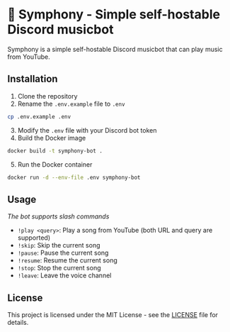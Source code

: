 # 🎼 Symphony - Simple self-hostable Discord musicbot 

Symphony is a simple self-hostable Discord musicbot that can play music from YouTube.

## Installation

1. Clone the repository
2. Rename the `.env.example` file to `.env`

```bash
cp .env.example .env
```

3. Modify the `.env` file with your Discord bot token
4. Build the Docker image

```bash
docker build -t symphony-bot .
```

5. Run the Docker container

```bash
docker run -d --env-file .env symphony-bot
```

## Usage

_The bot supports slash commands_

- `!play <query>`: Play a song from YouTube (both URL and query are supported)
- `!skip`: Skip the current song
- `!pause`: Pause the current song
- `!resume`: Resume the current song
- `!stop`: Stop the current song
- `!leave`: Leave the voice channel

## License

This project is licensed under the MIT License - see the [LICENSE](LICENSE) file for details.
